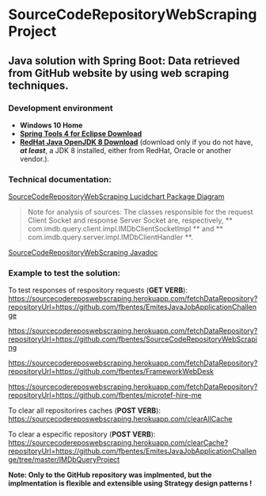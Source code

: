 # SourceCodeRepositoryWebScraping Project
## Java solution with Spring Boot: Data retrieved from GitHub website by using web scraping techniques.
### Development environment 

- **Windows 10 Home**
- [**Spring Tools 4 for Eclipse Download**](https://download.springsource.com/release/STS4/4.8.0.RELEASE/dist/e4.17/spring-tool-suite-4-4.8.0.RELEASE-e4.17.0-win32.win32.x86_64.self-extracting.jar)
- [**RedHat Java OpenJDK 8 Download**](https://developers.redhat.com/download-manager/file/java-1.8.0-openjdk-1.8.0.265-3.b01.redhat.windows.x86_64.msi) (download only if you do not have, **_at least_**, a JDK 8 installed, either from RedHat, Oracle or another vendor.).

### Technical documentation:

[SourceCodeRepositoryWebScraping Lucidchart Package Diagram](https://app.lucidchart.com/lucidchart/51efb0ec-ce7f-4f24-bda9-2799064d1543/view?page=0_0#?folder_id=home&browser=icon)

> Note for analysis of sources:
> The classes responsible for the request Client Socket and response Server Socket are, respectively, ** com.imdb.query.client.impl.IMDbClientSocketImpl ** and ** com.imdb.query.server.impl.IMDbClientHandler **.

[SourceCodeRepositoryWebScraping Javadoc](https://github.com/fbentes/SourceCodeRepositoryWebScraping/tree/main/doc/com/sourcecoderepositorywebscraping)

### Example to test the solution:

To test responses of respository requests (**GET VERB**):
https://sourcecodereposwebscraping.herokuapp.com/fetchDataRepository?repositoryUrl=https://github.com/fbentes/EmitesJavaJobApplicationChallenge

https://sourcecodereposwebscraping.herokuapp.com/fetchDataRepository?repositoryUrl=https://github.com/fbentes/SourceCodeRepositoryWebScraping

https://sourcecodereposwebscraping.herokuapp.com/fetchDataRepository?repositoryUrl=https://github.com/fbentes/FrameworkWebDesk

https://sourcecodereposwebscraping.herokuapp.com/fetchDataRepository?repositoryUrl=https://github.com/fbentes/microtef-hire-me

To clear all repositorires caches (**POST VERB**):
https://sourcecodereposwebscraping.herokuapp.com/clearAllCache

To clear a especific repository (**POST VERB**):
https://sourcecodereposwebscraping.herokuapp.com/clearCache?repositoryUrl=https://github.com/fbentes/EmitesJavaJobApplicationChallenge/tree/master/IMDbQueryProject

**Note: Only to the GitHub repository was implmented, but the implmentation is flexible and extensible using Strategy design patterns !**

